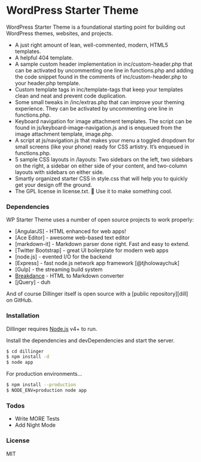 # WordPress Starter Theme

WordPress Starter Theme is a foundational starting point for building out WordPress themes, websites, and projects. 

  - A just right amount of lean, well-commented, modern, HTML5 templates.
  - A helpful 404 template.
  - A sample custom header implementation in inc/custom-header.php that can be activated by uncommenting one line in functions.php and adding the code snippet found in the comments of inc/custom-header.php to your header.php template.
  - Custom template tags in inc/template-tags that keep your templates clean and neat and prevent code duplication.
  - Some small tweaks in /inc/extras.php that can improve your theming experience. They can be activated by uncommenting one line in functions.php.
  - Keyboard navigation for image attachment templates. The script can be found in js/keyboard-image-navigation.js and is enqueued from the image attachment template, image.php.
  - A script at js/navigation.js that makes your menu a toggled dropdown for small screens (like your phone) ready for CSS artistry. It’s enqueued in functions.php.
  - 5 sample CSS layouts in /layouts: Two sidebars on the left, two sidebars on the right, a sidebar on either side of your content, and two-column layouts with sidebars on either side.
  - Smartly organized starter CSS in style.css that will help you to quickly get your design off the ground.
  - The GPL license in license.txt. 🙂 Use it to make something cool.

### Dependencies

WP Starter Theme uses a number of open source projects to work properly:

* [AngularJS] - HTML enhanced for web apps!
* [Ace Editor] - awesome web-based text editor
* [markdown-it] - Markdown parser done right. Fast and easy to extend.
* [Twitter Bootstrap] - great UI boilerplate for modern web apps
* [node.js] - evented I/O for the backend
* [Express] - fast node.js network app framework [@tjholowaychuk]
* [Gulp] - the streaming build system
* [Breakdance](https://breakdance.github.io/breakdance/) - HTML to Markdown converter
* [jQuery] - duh

And of course Dillinger itself is open source with a [public repository][dill]
 on GitHub.

### Installation

Dillinger requires [Node.js](https://nodejs.org/) v4+ to run.

Install the dependencies and devDependencies and start the server.

```sh
$ cd dillinger
$ npm install -d
$ node app
```

For production environments...

```sh
$ npm install --production
$ NODE_ENV=production node app
```

### Todos

 - Write MORE Tests
 - Add Night Mode

### License

MIT
